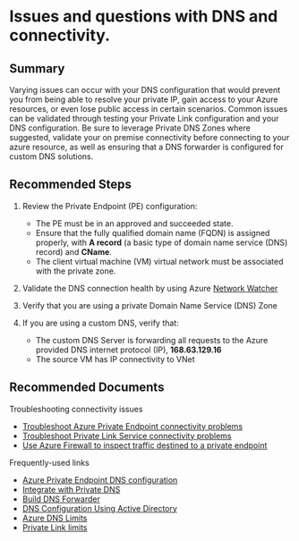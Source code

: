 <properties
  pagetitle="Issues and questions with DNS and connectivity."
  description="Resolve difficulties with private IP or configuring private DNS."
  service=""
  resource=""
  ms.author="ivapplyr"
  selfhelptype="Generic"
  supporttopicids="32788104"
  resourcetags=""
  productpesids="16843"
  cloudenvironments="public,fairfax,usnat,ussec"
  articleid="13a17fa9-c016-4468-b787-0f2c94d8e450"
  ownershipid="CloudNet_PrivateLink" />
# Issues and questions with DNS and connectivity.

## **Summary**

Varying issues can occur with your DNS configuration that would prevent you from being able to resolve your private IP, gain access to your Azure resources, or even lose public access in certain scenarios. Common issues can be validated through testing your Private Link configuration and your DNS configuration. Be sure to leverage Private DNS Zones where suggested, validate your on premise connectivity before connecting to your azure resource, as well as ensuring that a DNS forwarder is configured for custom DNS solutions.

## **Recommended Steps**

1. Review the Private Endpoint (PE) configuration:

   * The PE must be in an approved and succeeded state.
   * Ensure that the fully qualified domain name (FQDN) is assigned properly, with **A record** (a basic type of domain name service (DNS) record) and **CName**.
   * The client virtual machine (VM) virtual network must be associated with the private zone.

2. Validate the DNS connection health by using Azure [Network Watcher](http://docs.microsoft.com/azure/network-watcher/network-watcher-monitoring-overview#monitor-communication-between-a-virtual-machine-and-an-endpoint)

3. Verify that you are using a private Domain Name Service (DNS) Zone

4. If you are using a custom DNS, verify that:

   * The custom DNS Server is forwarding all requests to the Azure provided DNS internet protocol (IP), **168.63.129.16**
   * The source VM has IP connectivity to VNet

## **Recommended Documents**

Troubleshooting connectivity issues

- [Troubleshoot Azure Private Endpoint connectivity problems](http://docs.microsoft.com/azure/private-link/troubleshoot-private-endpoint-connectivity)
- [Troubleshoot Private Link Service connectivity problems](http://docs.microsoft.com/azure/private-link/troubleshoot-private-link-connectivity)
- [Use Azure Firewall to inspect traffic destined to a private endpoint](https://docs.microsoft.com/azure/private-link/inspect-traffic-with-azure-firewall)

Frequently-used links 
- [Azure Private Endpoint DNS configuration](http://docs.microsoft.com/azure/private-link/private-endpoint-dns)
- [Integrate with Private DNS](https://github.com/dmauser/PrivateLink/tree/master/DNS-Integration-Scenarios)
- [Build DNS Forwarder](https://github.com/Microsoft/PL-DNS-Proxy)
- [DNS Configuration Using Active Directory](https://github.com/dmauser/PrivateLink/tree/master/DNS-Scenario-Using-AD)
- [Azure DNS Limits](http://docs.microsoft.com/azure/azure-resource-manager/management/azure-subscription-service-limits#azure-dns-limits)
- [Private Link limits](http://docs.microsoft.com/azure/azure-resource-manager/management/azure-subscription-service-limits#private-link-limits)